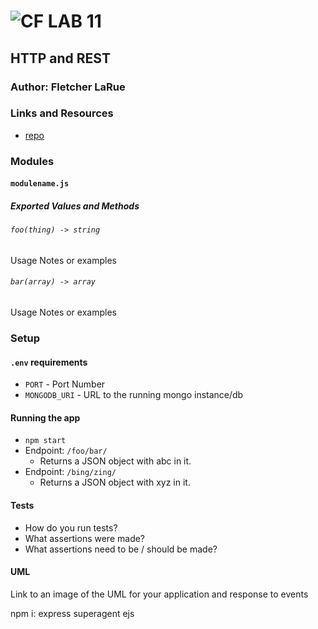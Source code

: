 ![CF](http://i.imgur.com/7v5ASc8.png) LAB 11
=================================================

## HTTP and REST

### Author: Fletcher LaRue

### Links and Resources
* [repo](https://github.com/asdFletcher/11-http-and-rest)
<!-- * [travis](http://xyz.com) -->
<!-- * [back-end](http://xyz.com)
* [front-end](http://xyz.com) -->

### Modules
#### `modulename.js`
##### Exported Values and Methods

###### `foo(thing) -> string`
Usage Notes or examples

###### `bar(array) -> array`
Usage Notes or examples

### Setup
#### `.env` requirements
* `PORT` - Port Number
* `MONGODB_URI` - URL to the running mongo instance/db

#### Running the app
* `npm start`
* Endpoint: `/foo/bar/`
  * Returns a JSON object with abc in it.
* Endpoint: `/bing/zing/`
  * Returns a JSON object with xyz in it.

#### Tests
* How do you run tests?
* What assertions were made?
* What assertions need to be / should be made?

#### UML
Link to an image of the UML for your application and response to events

npm i:
express
superagent
ejs

